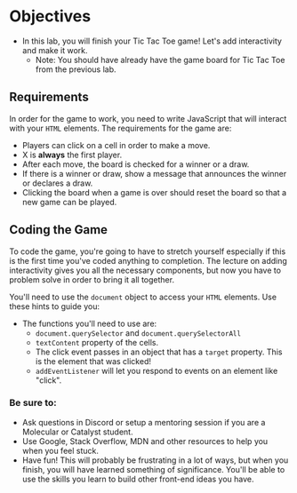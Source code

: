 # Objectives

* In this lab, you will finish your Tic Tac Toe game! Let's add interactivity and make it work.
    * Note: You should have already have the game board for Tic Tac Toe from the previous lab.

## Requirements

In order for the game to work, you need to write JavaScript that will interact with your `HTML` elements. The requirements for the game are:
* Players can click on a cell in order to make a move. 
* X is **always** the first player.
* After each move, the board is checked for a winner or a draw. 
* If there is a winner or draw, show a message that announces the winner or declares a draw.
* Clicking the board when a game is over should reset the board so that a new game can be played.

## Coding the Game

To code the game, you're going to have to stretch yourself especially if this is the first time you've coded anything to completion. The lecture on adding interactivity gives you all the necessary components, but now you have to problem solve in order to bring it all together.

You'll need to use the `document` object to access your `HTML` elements. Use these hints to guide you:

* The functions you'll need to use are: 
  * `document.querySelector` and `document.querySelectorAll`
  * `textContent` property of the cells.
  * The click event passes in an object that has a `target` property. This is the element that was clicked!
  * `addEventListener` will let you respond to events on an element like "click".

### Be sure to:

* Ask questions in Discord or setup a mentoring session if you are a Molecular or Catalyst student.
* Use Google, Stack Overflow, MDN and other resources to help you when you feel stuck.
* Have fun! This will probably be frustrating in a lot of ways, but when you finish, you will have learned something of significance. You'll be able to use the skills you learn to build other front-end ideas you have.